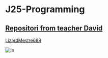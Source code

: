 # J25-Programming



## [Repositori from teacher David](https://github.com/d-prieto/J25-Programming)

[LizardMestre689](https://github.com/LizardMestre689/J25-Programming/blob/main/README.md)

![In](https://cdn.autobild.es/sites/navi.axelspringer.es/public/media/image/2022/05/delorean-alpha5-coche-regreso-futuro-convertido-deportivo-electrico-2716301.jpg?tf=3840x)
